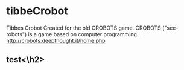 # tibbeCrobot 
Tibbes Crobot 
Created for the old CROBOTS game. 
CROBOTS ("see-robots") is a game based on computer programming...
http://crobots.deepthought.it/home.php

<h2>test<\h2>
